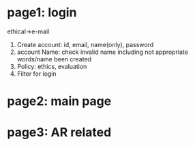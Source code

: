 # page1: login
ethical->e-mail
1. Create account: id, email, name(only), password
2. account Name: check invalid name including not appropriate words/name been created
3. Policy: ethics, evaluation
4. Filter for login 
# page2: main page

# page3: AR related